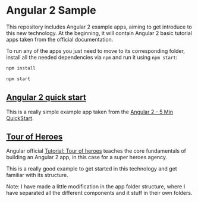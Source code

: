 # Angular 2 Sample

This repository includes Angular 2 example apps, aiming to get introduce to this new technology. At the beginning, it will contain Angular 2 basic tutorial apps taken from the official documentation.

To run any of the apps you just need to move to its corresponding folder, install all the needed dependencies via `npm` and run it using `npm start`:
```bash
npm install

npm start
```

## [Angular 2 quick start](./quickstart)

This is a really simple example app taken from the [Angular 2 - 5 Min QuickStart](https://angular.io/docs/ts/latest/quickstart.html).

## [Tour of Heroes](./tour-of-heroes)

Angular official [Tutorial: Tour of heroes](https://angular.io/docs/ts/latest/tutorial/) teaches the core fundamentals of building an Angular 2 app, in this case for a super heroes agency. 

This is a really good example to get started in this technology and get familiar with its structure.

Note: I have made a little modification in the app folder structure, where I have separated all the different components and it stuff in their own folders.
